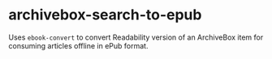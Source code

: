 # archivebox-search-to-epub

Uses `ebook-convert` to convert Readability version of an ArchiveBox item for consuming
articles offline in ePub format.


